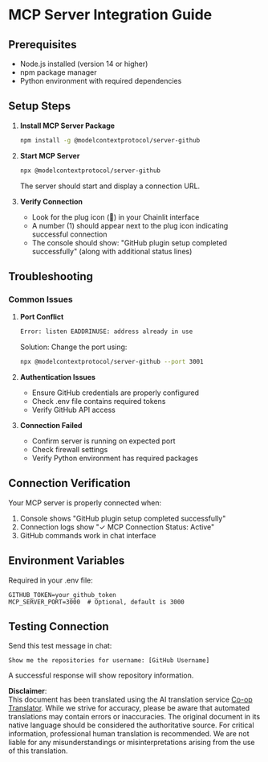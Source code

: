 <!--
CO_OP_TRANSLATOR_METADATA:
{
  "original_hash": "c4be907703b836d1a1c360db20da4de9",
  "translation_date": "2025-07-12T14:13:50+00:00",
  "source_file": "11-mcp/code_samples/github-mcp/MCP_SETUP.md",
  "language_code": "en"
}
-->
# MCP Server Integration Guide

## Prerequisites
- Node.js installed (version 14 or higher)
- npm package manager
- Python environment with required dependencies

## Setup Steps

1. **Install MCP Server Package**
   ```bash
   npm install -g @modelcontextprotocol/server-github
   ```

2. **Start MCP Server**
   ```bash
   npx @modelcontextprotocol/server-github
   ```
   The server should start and display a connection URL.

3. **Verify Connection**
   - Look for the plug icon (🔌) in your Chainlit interface
   - A number (1) should appear next to the plug icon indicating successful connection
   - The console should show: "GitHub plugin setup completed successfully" (along with additional status lines)

## Troubleshooting

### Common Issues

1. **Port Conflict**
   ```bash
   Error: listen EADDRINUSE: address already in use
   ```
   Solution: Change the port using:
   ```bash
   npx @modelcontextprotocol/server-github --port 3001
   ```

2. **Authentication Issues**
   - Ensure GitHub credentials are properly configured
   - Check .env file contains required tokens
   - Verify GitHub API access

3. **Connection Failed**
   - Confirm server is running on expected port
   - Check firewall settings
   - Verify Python environment has required packages

## Connection Verification

Your MCP server is properly connected when:
1. Console shows "GitHub plugin setup completed successfully"
2. Connection logs show "✓ MCP Connection Status: Active"
3. GitHub commands work in chat interface

## Environment Variables

Required in your .env file:
```
GITHUB_TOKEN=your_github_token
MCP_SERVER_PORT=3000  # Optional, default is 3000
```

## Testing Connection

Send this test message in chat:
```
Show me the repositories for username: [GitHub Username]
```
A successful response will show repository information.

**Disclaimer**:  
This document has been translated using the AI translation service [Co-op Translator](https://github.com/Azure/co-op-translator). While we strive for accuracy, please be aware that automated translations may contain errors or inaccuracies. The original document in its native language should be considered the authoritative source. For critical information, professional human translation is recommended. We are not liable for any misunderstandings or misinterpretations arising from the use of this translation.
